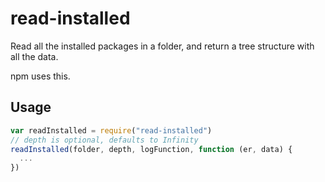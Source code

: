 # read-installed

Read all the installed packages in a folder, and return a tree
structure with all the data.

npm uses this.

## Usage

```javascript
var readInstalled = require("read-installed")
// depth is optional, defaults to Infinity
readInstalled(folder, depth, logFunction, function (er, data) {
  ...
})
```
